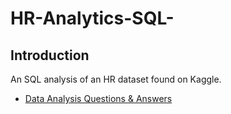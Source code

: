 # HR-Analytics-SQL-

## Introduction

An SQL analysis of an HR dataset found on Kaggle. 

- [Data Analysis Questions & Answers](https://github.com/ktommytruong/HR-Analytics-SQL-/blob/main/questions_and_answers.md)
